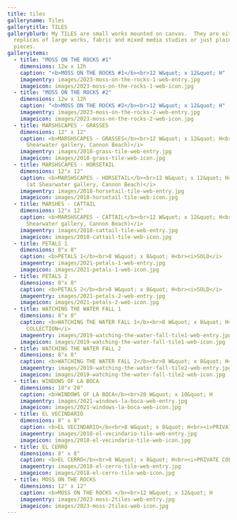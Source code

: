 ```yaml
---
title: tiles
galleryname: Tiles
gallerytitle: TILES
galleryblurb: My TILES are small works mounted on canvas.  They are either
  replicas of large works, fabric and mixed media studies or just plain for-fun
  pieces.
galleryitems:
  - title: "MOSS ON THE ROCKS #1"
    dimensions: 12w x 12h
    caption: "<b>MOSS ON THE ROCKS #1</b><br>12 W&quot; x 12&quot; H"
    imageentry: images/2023-moss-on-the-rocks-1-web-entry.jpg
    imageicon: images/2023-moss-on-the-rocks-1-web-icon.jpg
  - title: "MOSS ON THE ROCKS #2"
    dimensions: 12w x 12h
    caption: "<b>MOSS ON THE ROCKS #2</b><br>12 W&quot; x 12&quot; H"
    imageentry: images/2023-moss-on-the-rocks-2-web-entry.jpg
    imageicon: images/2023-moss-on-the-rocks-2-web-icon.jpg
  - title: MARSHSCAPES - GRASSES
    dimensions: 12" x 12"
    caption: <b>MARSHSCAPES - GRASSES</b><br>12 W&quot; x 12&quot; H<br><i>SOLD (at
      Shearwater gallery, Cannon Beach)</i>
    imageentry: images/2018-grass-tile-web-entry.jpg
    imageicon: images/2018-grass-tile-web-icon.jpg
  - title: MARSHSCAPES - HORSETAIL
    dimensions: 12"x 12"
    caption: <b>MARSHSCAPES - HORSETAIL</b><br>12 W&quot; x 12&quot; H<br><i>SOLD
      (at Shearwater gallery, Cannon Beach)</i>
    imageentry: images/2018-horsetail-tile-web-entry.jpg
    imageicon: images/2018-horsetail-tile-web-icon.jpg
  - title: MARSHES - CATTAIL
    dimensions: 12"x 12"
    caption: <b>MARSHSCAPES - CATTAIL</b><br>12 W&quot; x 12&quot; H<br><i>SOLD (at
      Shearwater gallery, Cannon Beach)</i>
    imageentry: images/2018-cattail-tile-web-entry.jpg
    imageicon: images/2018-cattail-tile-web-icon.jpg
  - title: PETALS 1
    dimensions: 8"x 8"
    caption: <b>PETALS 1</b><br>8 W&quot; x 8&quot; H<br><i>SOLD</i>
    imageentry: images/2021-petals-1-web-entry.jpg
    imageicon: images/2021-petals-1-web-icon.jpg
  - title: PETALS 2
    dimensions: 8"x 8"
    caption: <b>PETALS 2</b><br>8 W&quot; x 8&quot; H<br><i>SOLD</i>
    imageentry: images/2021-petals-2-web-entry.jpg
    imageicon: images/2021-petals-2-web-icon.jpg
  - title: WATCHING THE WATER FALL 1
    dimensions: 8"x 8"
    caption: <b>WATCHING THE WATER FALL 1</b><br>8 W&quot; x 8&quot; H<br><i>PRIVATE
      COLLECTION</i>
    imageentry: images/2019-watching-the-water-fall-tile1-web-entry.jpg
    imageicon: images/2019-watching-the-water-fall-tile1-web-icon.jpg
  - title: WATCHING THE WATER FALL 2
    dimensions: 8"x 8"
    caption: <b>WATCHING THE WATER FALL 2</b><br>8 W&quot; x 8&quot; H<br><i>SOLD</i>
    imageentry: images/2019-watching-the-water-fall-tile2-web-entry.jpg
    imageicon: images/2019-watching-the-water-fall-tile2-web-icon.jpg
  - title: WINDOWS OF LA BOCA
    dimensions: 10"x 20"
    caption: <b>WINDOWS OF LA BOCA</b><br>20 W&quot; x 10&quot; H
    imageentry: images/2021-windows-la-boca-web-entry.jpg
    imageicon: images/2021-windows-la-boca-web-icon.jpg
  - title: EL VECINDARIO
    dimensions: 8" x 8"
    caption: <b>EL VECINDARIO</b><br>8 W&quot; x 8&quot; H<br><i>PRIVATE COLLECTION</i>
    imageentry: images/2018-el-vecindario-tile-web-entry.jpg
    imageicon: images/2018-el-vecindario-tile-web-icon.jpg
  - title: EL CERRO
    dimensions: 8" x 8"
    caption: <b>EL CERRO</b><br>8 W&quot; x 8&quot; H<br><i>PRIVATE COLLECTION</i>
    imageentry: images/2018-el-cerro-tile-web-entry.jpg
    imageicon: images/2018-el-cerro-tile-web-icon.jpg
  - title: MOSS ON THE ROCKS
    dimensions: 12" x 12"
    caption: <b>MOSS ON THE ROCKS </b><br>12 W&quot; x 12&quot; H
    imageentry: images/2023-moss-2tiles-web-entry.jpg
    imageicon: images/2023-moss-2tiles-web-icon.jpg
---
```

